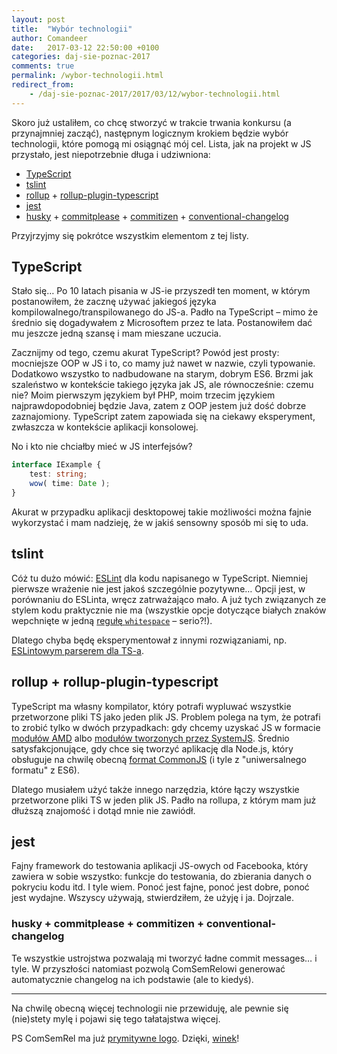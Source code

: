 ```yaml
---
layout: post
title:  "Wybór technologii"
author: Comandeer
date:   2017-03-12 22:50:00 +0100
categories: daj-sie-poznac-2017
comments: true
permalink: /wybor-technologii.html
redirect_from:
    - /daj-sie-poznac-2017/2017/03/12/wybor-technologii.html
---
```


Skoro już ustaliłem, co chcę stworzyć w trakcie trwania konkursu (a przynajmniej zacząć), następnym logicznym krokiem będzie wybór technologii, które pomogą mi osiągnąć mój cel. Lista, jak na projekt w JS przystało, jest niepotrzebnie długa i udziwniona:

*   [TypeScript](https://www.typescriptlang.org/)
*   [tslint](https://palantir.github.io/tslint/)
*   [rollup](http://rollupjs.org/) + [rollup-plugin-typescript](https://github.com/rollup/rollup-plugin-typescript)
*   [jest](https://facebook.github.io/jest/)
*   [husky](https://github.com/typicode/husky) + [commitplease](https://github.com/jzaefferer/commitplease) + [commitizen](http://commitizen.github.io/cz-cli/) + [conventional-changelog](https://github.com/conventional-changelog/conventional-changelog)

Przyjrzyjmy się pokrótce wszystkim elementom z tej listy.

## TypeScript

Stało się… Po 10 latach pisania w JS-ie przyszedł ten moment, w którym postanowiłem, że zacznę używać jakiegoś języka kompilowalnego/transpilowanego do JS-a. Padło na TypeScript – mimo że średnio się dogadywałem z Microsoftem przez te lata. Postanowiłem dać mu jeszcze jedną szansę i mam mieszane uczucia.

Zacznijmy od tego, czemu akurat TypeScript? Powód jest prosty: mocniejsze OOP w JS i to, co mamy już nawet w nazwie, czyli typowanie. Dodatkowo wszystko to nadbudowane na starym, dobrym ES6. Brzmi jak szaleństwo w kontekście takiego języka jak JS, ale równocześnie: czemu nie? Moim pierwszym językiem był PHP, moim trzecim językiem najprawdopodobniej będzie Java, zatem z OOP jestem już dość dobrze zaznajomiony. TypeScript zatem zapowiada się na ciekawy eksperyment, zwłaszcza w kontekście aplikacji konsolowej.

No i kto nie chciałby mieć w JS interfejsów?

```typescript
interface IExample {
	test: string;
	wow( time: Date );
}
```

Akurat w przypadku aplikacji desktopowej takie możliwości można fajnie wykorzystać i mam nadzieję, że w jakiś sensowny sposób mi się to uda.

## tslint

Cóż tu dużo mówić: [ESLint](http://eslint.org/) dla kodu napisanego w TypeScript. Niemniej pierwsze wrażenie nie jest jakoś szczególnie pozytywne… Opcji jest, w porównaniu do ESLinta, wręcz zatrważająco mało. A już tych związanych ze stylem kodu praktycznie nie ma (wszystkie opcje dotyczące białych znaków wepchnięte w jedną [regułę `whitespace`](https://palantir.github.io/tslint/rules/whitespace/) – serio?!).

Dlatego chyba będę eksperymentował z innymi rozwiązaniami, np. [ESLintowym parserem dla TS-a](https://github.com/eslint/typescript-eslint-parser).

## rollup + rollup-plugin-typescript

TypeScript ma własny kompilator, który potrafi wypluwać wszystkie przetworzone pliki TS jako jeden plik JS. Problem polega na tym, że potrafi to zrobić tylko w dwóch przypadkach: gdy chcemy uzyskać JS w formacie [modułów AMD](https://github.com/amdjs/amdjs-api/blob/master/AMD.md) albo [modułów tworzonych przez SystemJS](https://github.com/ModuleLoader/es-module-loader/blob/v0.17.0/docs/system-register.md). Średnio satysfakcjonujące, gdy chce się tworzyć aplikację dla Node.js, który obsługuje na chwilę obecną [format CommonJS](https://nodejs.org/api/modules.html) (i tyle z "uniwersalnego formatu" z ES6).

Dlatego musiałem użyć także innego narzędzia, które łączy wszystkie przetworzone pliki TS w jeden plik JS. Padło na rollupa, z którym mam już dłuższą znajomość i dotąd mnie nie zawiódł.

## jest

Fajny framework do testowania aplikacji JS-owych od Facebooka, który zawiera w sobie wszystko: funkcje do testowania, do zbierania danych o pokryciu kodu itd. I tyle wiem. Ponoć jest fajne, ponoć jest dobre, ponoć jest wydajne. Wszyscy używają, stwierdziłem, że użyję i ja. Dojrzale.

### husky + commitplease + commitizen + conventional-changelog

Te wszystkie ustrojstwa pozwalają mi tworzyć ładne commit messages… i tyle. W przyszłości natomiast pozwolą ComSemRelowi generować automatycznie changelog na ich podstawie (ale to kiedyś).

---

Na chwilę obecną więcej technologii nie przewiduję, ale pewnie się (nie)stety mylę i pojawi się tego tałatajstwa więcej.

PS ComSemRel ma już [prymitywne logo](https://github.com/ComSemRel/comsemrel/blob/master/assets/logo.png). Dzięki, [winek](https://github.com/winek)!
